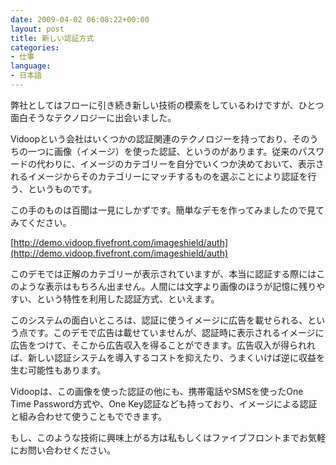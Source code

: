 ```yaml
---
date: 2009-04-02 06:08:22+00:00
layout: post
title: 新しい認証方式
categories:
- 仕事
language:
- 日本語
---
```


弊社としてはフローに引き続き新しい技術の模索をしているわけですが、ひとつ面白そうなテクノロジーに出会いました。

Vidoopという会社はいくつかの認証関連のテクノロジーを持っており、そのうちの一つに画像（イメージ）を使った認証、というのがあります。従来のパスワードの代わりに、イメージのカテゴリーを自分でいくつか決めておいて、表示されるイメージからそのカテゴリーにマッチするものを選ぶことにより認証を行う、というものです。

この手のものは百聞は一見にしかずです。簡単なデモを作ってみましたので見てみてください。

[http://demo.vidoop.fivefront.com/imageshield/auth](http://demo.vidoop.fivefront.com/imageshield/auth)

このデモでは正解のカテゴリーが表示されていますが、本当に認証する際にはこのような表示はもちろん出ません。人間には文字より画像のほうが記憶に残りやすい、という特性を利用した認証方式、といえます。

このシステムの面白いところは、認証に使うイメージに広告を載せられる、という点です。このデモで広告は載せていませんが、認証時に表示されるイメージに広告をつけて、そこから広告収入を得ることができます。広告収入が得られれば、新しい認証システムを導入するコストを抑えたり、うまくいけば逆に収益を生む可能性もあります。

Vidoopは、この画像を使った認証の他にも、携帯電話やSMSを使ったOne Time Password方式や、One Key認証なども持っており、イメージによる認証と組み合わせて使うこともでできます。

もし、このような技術に興味上がる方は私もしくはファイブフロントまでお気軽にお問い合わせください。
